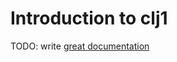 # Introduction to clj1

TODO: write [great documentation](http://jacobian.org/writing/what-to-write/)
